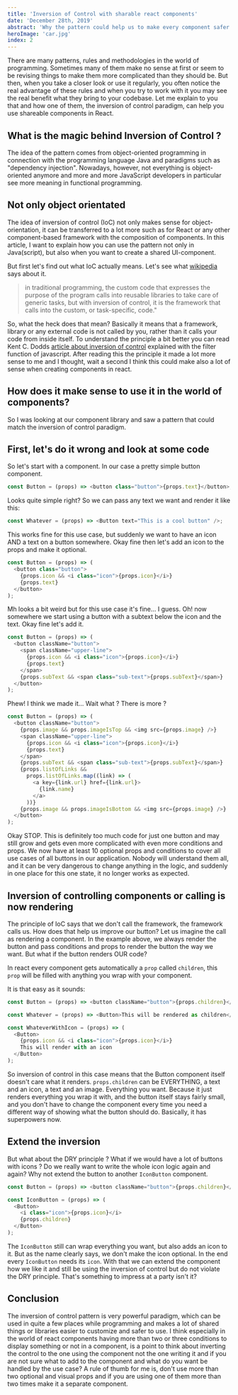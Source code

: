 ```yaml
---
title: 'Inversion of Control with sharable react components'
date: 'December 28th, 2019'
abstract: 'Why the pattern could help us to make every component safer and cleaner'
heroImage: 'car.jpg'
index: 2
---
```


There are many patterns, rules and methodologies in the world of programming.
Sometimes many of them make no sense at first or seem to be revising things to make them more complicated than they should be.
But then, when you take a closer look or use it regularly, you often notice the real advantage of these rules and when you try to work with it you may see the real benefit what they bring to your codebase.
Let me explain to you that and how one of them, the inversion of control paradigm, can help you use shareable components in React.

## What is the magic behind Inversion of Control ?

The idea of ​​the pattern comes from object-oriented programming in connection with the programming language Java and paradigms such as "dependency injection".
Nowadays, however, not everything is object-oriented anymore and more and more JavaScript developers in particular see more meaning in functional programming.

## Not only object orientated

The idea of inversion of control (IoC) not only makes sense for object-orientation, it can be transferred to a lot more such as for React or any other component-based framework with the composition of components. In this article, I want to explain how you can use the pattern not only in Java(script), but also when you want to create a shared UI-component.

But first let's find out what IoC actually means. Let's see what [wikipedia](https://en.wikipedia.org/wiki/Inversion_of_control) says about it.

> in traditional programming, the custom code that expresses the purpose of the program calls into reusable libraries to take care of generic tasks, but with inversion of control, it is the framework that calls into the custom, or task-specific, code."

So, what the heck does that mean? Basically it means that a framework, library or any external code is not called by you, rather than it calls your code from inside itself.
To understand the principle a bit better you can read Kent C. Dodds [article about inversion of control](https://kentcdodds.com/blog/inversion-of-control) explained with the filter function of javascript. After reading this the principle it made a lot more sense to me and I thought, wait a second I think this could make also a lot of sense when creating components in react.

## How does it make sense to use it in the world of components?

So I was looking at our component library and saw a pattern that could match the inversion of control paradigm.

## First, let's do it wrong and look at some code

So let's start with a component. In our case a pretty simple button component.

```js
const Button = (props) => <button class="button">{props.text}</button>;
```

Looks quite simple right? So we can pass any text we want and render it like this:

```js
const Whatever = (props) => <Button text="This is a cool button" />;
```

This works fine for this use case, but suddenly we want to have an icon AND a text on a button somewhere. Okay fine then let's add an icon to the props and make it optional.

```js
const Button = (props) => (
  <button class="button">
    {props.icon && <i class="icon">{props.icon}</i>}
    {props.text}
  </button>
);
```

Mh looks a bit weird but for this use case it's fine... I guess. Oh! now somewhere we start using a button with a subtext below the icon and the text. Okay fine let's add it.

```js
const Button = (props) => (
  <button className="button">
    <span className="upper-line">
      {props.icon && <i class="icon">{props.icon}</i>}
      {props.text}
    </span>
    {props.subText && <span class="sub-text">{props.subText}</span>}
  </button>
);
```

Phew! I think we made it... Wait what ? There is more ?

```js
const Button = (props) => (
  <button className="button">
    {props.image && props.imageIsTop && <img src={props.image} />}
    <span className="upper-line">
      {props.icon && <i class="icon">{props.icon}</i>}
      {props.text}
    </span>
    {props.subText && <span class="sub-text">{props.subText}</span>}
    {props.listOfLinks &&
      props.listOfLinks.map((link) => (
        <a key={link.url} href={link.url}>
          {link.name}
        </a>
      ))}
    {props.image && props.imageIsBottom && <img src={props.image} />}
  </button>
);
```

Okay STOP. This is definitely too much code for just one button and may still grow and gets even more complicated with even more conditions and props. We now have at least 10 optional props and conditions to cover all use cases of all buttons in our application.
Nobody will understand them all, and it can be very dangerous to change anything in the logic, and suddenly in one place for this one state, it no longer works as expected.

## Inversion of controlling components or calling is now rendering

The principle of IoC says that we don't call the framework, the framework calls us. How does that help us improve our button?
Let us imagine the call as rendering a component. In the example above, we always render the button and pass conditions and props to render the button the way we want. But what if the button renders OUR code?

In react every component gets automatically a `prop` called `children`, this `prop` will be filled with anything you wrap with your component.

It is that easy as it sounds:

```js
const Button = (props) => <button className="button">{props.children}</button>;

const Whatever = (props) => <Button>This will be rendered as children</Button>;

const WhateverWithIcon = (props) => (
  <Button>
    {props.icon && <i class="icon">{props.icon}</i>}
    This will render with an icon
  </Button>
);
```

So inversion of control in this case means that the Button component itself doesn't care what it renders. `props.children` can be EVERYTHING, a text and an icon, a text and an image. Everything you want. Because it just renders everything you wrap it with, and the button itself stays fairly small, and you don't have to change the component every time you need a different way of showing what the button should do. Basically, it has superpowers now.

## Extend the inversion

But what about the DRY principle ? What if we would have a lot of buttons with icons ? Do we really want to write the whole icon logic again and again?
Why not extend the button to another `IconButton` component.

```js
const Button = (props) => <button className="button">{props.children}</button>;

const IconButton = (props) => (
  <Button>
    <i class="icon">{props.icon}</i>
    {props.children}
  </Button>
);
```

The `IconButton` still can wrap everything you want, but also adds an icon to it. But as the name clearly says, we don't make the icon optional. In the end every `IconButton` needs its `icon`.
With that we can extend the component how we like it and still be using the inversion of control but do not violate the DRY principle. That's something to impress at a party isn't it?

## Conclusion

The inversion of control pattern is very powerful paradigm, which can be used in quite a few places while programming and makes a lot of shared things or libraries easier to customize and safer to use.
I think especially in the world of react components having more than two or three conditions to display something or not in a component, is a point to think about inverting the control to the one using the component not the one writing it and if you are not sure what to add to the component and what do you want be handled by the use case? A rule of thumb for me is, don't use more than two optional and visual props and if you are using one of them more than two times make it a separate component.

